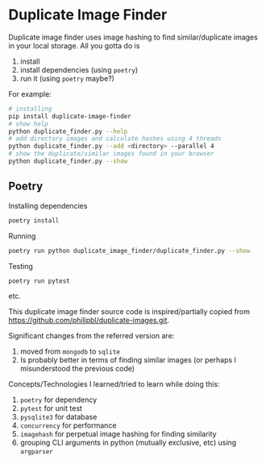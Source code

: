 # Duplicate Image Finder

Duplicate image finder uses image hashing to find similar/duplicate images in your local storage. All you gotta do is

1. install
2. install dependencies (using `poetry`)
3. run it (using `poetry` maybe?)

For example:

```sh
# installing
pip install duplicate-image-finder
# show help
python duplicate_finder.py --help
# add directory images and calculate hashes using 4 threads
python duplicate_finder.py --add <directory> --parallel 4
# show the duplicate/similar images found in your browser
python duplicate_finder.py --show
```
## Poetry

Installing dependencies

```sh
poetry install
```

Running

```sh
poetry run python duplicate_image_finder/duplicate_finder.py --show
```

Testing

```sh
poetry run pytest
```
etc.

This duplicate image finder source code is inspired/partially copied from https://github.com/philipbl/duplicate-images.git.

Significant changes from the referred version are:

1. moved from `mongodb` to `sqlite`
2. Is probably better in terms of finding similar images (or perhaps I misunderstood the previous code)

Concepts/Technologies I learned/tried to learn while doing this:

1. `poetry` for dependency
2. `pytest` for unit test
3. `pysqlite3` for database
4. `concurrency` for performance
5. `imagehash` for perpetual image hashing for finding similarity
6. grouping CLI arguments in python (mutually exclusive, etc) using `argparser`
